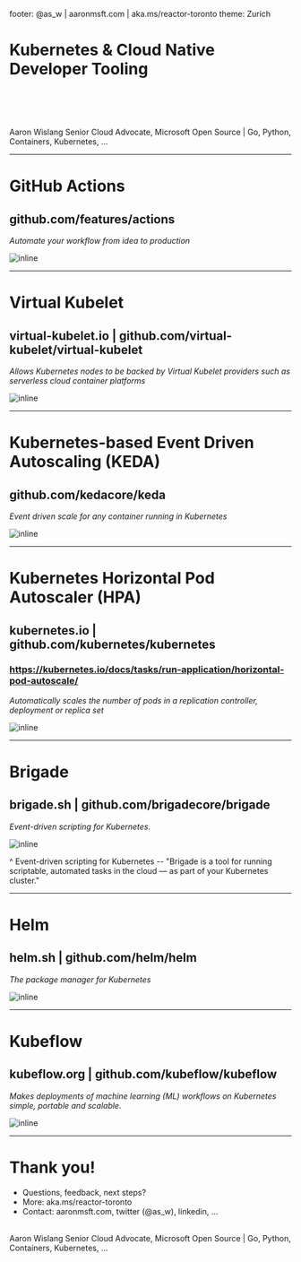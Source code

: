 footer: @as_w | aaronmsft.com | aka.ms/reactor-toronto
theme: Zurich

# Kubernetes & Cloud Native Developer Tooling

<br />
<br />
<br />
<br />
Aaron Wislang
Senior Cloud Advocate, Microsoft
Open Source | Go, Python, Containers, Kubernetes, ...

---

# GitHub Actions

## github.com/features/actions

*Automate your workflow from idea to production*

![inline](images/github-actions.png)

---

# Virtual Kubelet

## virtual-kubelet.io | github.com/virtual-kubelet/virtual-kubelet

*Allows Kubernetes nodes to be backed by Virtual Kubelet providers such as serverless cloud container platforms*

![inline](images/virtual-kubelet.png)

---

# Kubernetes-based Event Driven Autoscaling (KEDA)

## github.com/kedacore/keda

*Event driven scale for any container running in Kubernetes*

![inline](images/keda.png)

---

# Kubernetes Horizontal Pod Autoscaler (HPA)

## kubernetes.io | github.com/kubernetes/kubernetes

### https://kubernetes.io/docs/tasks/run-application/horizontal-pod-autoscale/

*Automatically scales the number of pods in a replication controller, deployment or replica set*

![inline](images/kubernetes.png)


---

# Brigade

## brigade.sh | github.com/brigadecore/brigade

*Event-driven scripting for Kubernetes.*

![inline](images/brigade.png)

^
Event-driven scripting for Kubernetes -- "Brigade is a tool for running scriptable, automated tasks in the cloud — as part of your Kubernetes cluster."

---

# Helm

## helm.sh | github.com/helm/helm

*The package manager for Kubernetes*

![inline](images/helm.svg)

---

# Kubeflow

## kubeflow.org | github.com/kubeflow/kubeflow

*Makes deployments of machine learning (ML) workflows on Kubernetes simple, portable and scalable.*

![inline](images/kubeflow.png)

---

# Thank you!

- Questions, feedback, next steps?
- More: aka.ms/reactor-toronto
- Contact: aaronmsft.com, twitter (@as_w), linkedin, ...


<br />
Aaron Wislang
Senior Cloud Advocate, Microsoft
Open Source | Go, Python, Containers, Kubernetes, ...
